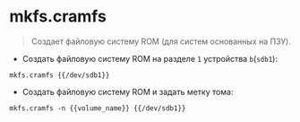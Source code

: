 # mkfs.cramfs

> Создает файловую систему ROM (для систем основанных на ПЗУ).

- Создать файловую систему ROM на разделе `1` устройства `b`(`sdb1`):

`mkfs.cramfs {{/dev/sdb1}}`

- Создать файловую систему ROM и задать метку тома:

`mkfs.cramfs -n {{volume_name}} {{/dev/sdb1}}`
